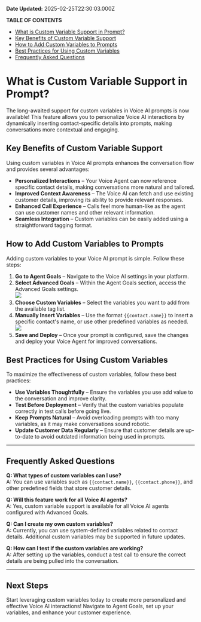 **Date Updated:** 2025-02-25T22:30:03.000Z

**TABLE OF CONTENTS**

* [What is Custom Variable Support in Prompt?](#What-is-Custom-Variable-Support-in-Prompt?)[](#Key-Benefits-of-Custom-Variable-Support)
* [Key Benefits of Custom Variable Support](#Key-Benefits-of-Custom-Variable-Support)[](#How-to-Add-Custom-Variables-to-Prompts)
* [How to Add Custom Variables to Prompts](#How-to-Add-Custom-Variables-to-Prompts)[](#Best-Practices-for-Using-Custom-Variables)
* [Best Practices for Using Custom Variables](#Best-Practices-for-Using-Custom-Variables)[](#Frequently-Asked-Questions)
* [Frequently Asked Questions](#Frequently-Asked-Questions)

  
# **What is Custom Variable Support in Prompt?**

The long-awaited support for custom variables in Voice AI prompts is now available! This feature allows you to personalize Voice AI interactions by dynamically inserting contact-specific details into prompts, making conversations more contextual and engaging.

  
## **Key Benefits of Custom Variable Support**

Using custom variables in Voice AI prompts enhances the conversation flow and provides several advantages:

* **Personalized Interactions** – Your Voice Agent can now reference specific contact details, making conversations more natural and tailored.
* **Improved Context Awareness** – The Voice AI can fetch and use existing customer details, improving its ability to provide relevant responses.
* **Enhanced Call Experience** – Calls feel more human-like as the agent can use customer names and other relevant information.
* **Seamless Integration** – Custom variables can be easily added using a straightforward tagging format.

## **How to Add Custom Variables to Prompts**

Adding custom variables to your Voice AI prompt is simple. Follow these steps:

1. **Go to Agent Goals** – Navigate to the Voice AI settings in your platform.
2. **Select Advanced Goals** – Within the Agent Goals section, access the Advanced Goals settings.  
![](https://s3.amazonaws.com/cdn.freshdesk.com/data/helpdesk/attachments/production/155042229811/original/Cbzdtq6Mk65pCgeDc4p1LZw-nbpAaxyCpg.png?1740502713)
3. **Choose Custom Variables** – Select the variables you want to add from the available tag list.
4. **Manually Insert Variables** – Use the format `{{contact.name}}` to insert a specific contact's name, or use other predefined variables as needed.  
![](https://s3.amazonaws.com/cdn.freshdesk.com/data/helpdesk/attachments/production/155042229840/original/v77nurRdT8DGpKr_jjodtnaGp6SmyBGpcw.png?1740502738)
5. **Save and Deploy** – Once your prompt is configured, save the changes and deploy your Voice Agent for improved conversations.

## **Best Practices for Using Custom Variables**

To maximize the effectiveness of custom variables, follow these best practices:

* **Use Variables Thoughtfully** – Ensure the variables you use add value to the conversation and improve clarity.
* **Test Before Deployment** – Verify that the custom variables populate correctly in test calls before going live.
* **Keep Prompts Natural** – Avoid overloading prompts with too many variables, as it may make conversations sound robotic.
* **Update Customer Data Regularly** – Ensure that customer details are up-to-date to avoid outdated information being used in prompts.

  
---

## **Frequently Asked Questions**

**Q: What types of custom variables can I use?**   
A: You can use variables such as `{{contact.name}}`, `{{contact.phone}}`, and other predefined fields that store customer details.

**Q: Will this feature work for all Voice AI agents?**   
A: Yes, custom variable support is available for all Voice AI agents configured with Advanced Goals.

**Q: Can I create my own custom variables?**   
A: Currently, you can use system-defined variables related to contact details. Additional custom variables may be supported in future updates.

**Q: How can I test if the custom variables are working?**   
A: After setting up the variables, conduct a test call to ensure the correct details are being pulled into the conversation.

  
---

## Next Steps

Start leveraging custom variables today to create more personalized and effective Voice AI interactions! Navigate to Agent Goals, set up your variables, and enhance your customer experience.

  